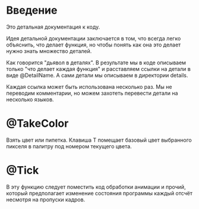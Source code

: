 # Введение
Это детальная документация к коду.

Идея детальной документации заключается в том, что всегда
легко объяснить, что делает функция, но чтобы понять как
она это делает нужно знать множество деталей.

Как говорится "дьявол в деталях". В результате мы в коде
описываем только "что делает каждая функция" и расставляем
ссылки на детали в виде @DetailName. А сами детали мы
описываем в директории details.

Каждая ссылка может быть использована несколько раз.
Мы не переводим комментарии, но можем захотеть перевести
детали на несколько языков.

# @TakeColor
Взять цвет или пипетка. Клавиша T помещает базовый цвет
выбранного пикселя в палитру под номером текущего цвета.

# @Tick
В эту функцию следует поместить код обработки анимации
и прочий, который предполагает изменение состояния программы
каждый отсчёт несмотря на пропуски кадров.
